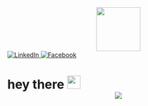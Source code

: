 <div id="header" align="center">
<IMG SRC="https://media.giphy.com/media/Qo2dupDib32rkTY4hX/giphy.gif" width="100"/>
</div>

<div id="badges">
<a href="https://www.linkedin.com/in/samukelisiwe-sibisi-5425bb22a">
<IMG SRC="https://img.shields.io/badge/LinkedIn-blue?style=for-the-badge&logo=LinkedIn&logo color=white" alt=LinkedIn Badge"/>
</a>
<a href="your-Facebook-URL">
<IMG SRC="https://img.shields.io/badge/Facebook-blue?style=for-the-badge&logo=Facebook&logo color=white" alt=Facebook Badge"/>
</a>

<div id="badge">
<IMG SRC="https://komarev.com/ghpvc/? username=Samukelisiwesibisi494@gmail.com&style=flat-square&color=blue" alt=""/>

<h1>
    hey there
<IMG SRC="https://media.giphy.com/media/hvRJCLFzcasrR4ia7z/giphy.gif" width="30px"/>

</h>


<div align="center">
  <IMG SRC="https://media.giphy.com/media/dWesBcTLavkZuG35MI/giphy.gif"
</div>